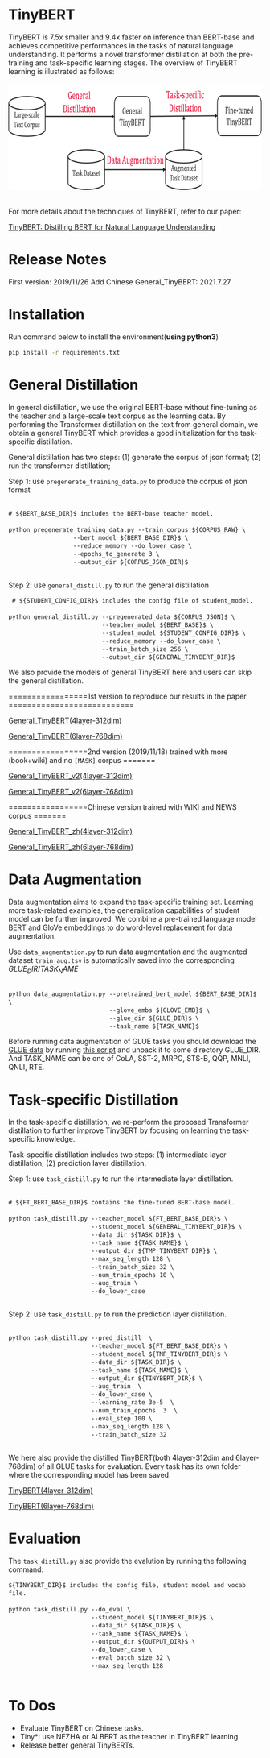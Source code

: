TinyBERT
======== 
TinyBERT is 7.5x smaller and 9.4x faster on inference than BERT-base and achieves competitive performances in the tasks of natural language understanding. It performs a novel transformer distillation at both the pre-training and task-specific learning stages. The overview of TinyBERT learning is illustrated as follows: 
<br />
<br />
<img src="tinybert_overview.png" width="800" height="210"/>
<br />
<br />

For more details about the techniques of TinyBERT, refer to our paper:

[TinyBERT: Distilling BERT for Natural Language Understanding](https://arxiv.org/abs/1909.10351)


Release Notes
=============
First version: 2019/11/26
Add Chinese General_TinyBERT: 2021.7.27

Installation
============
Run command below to install the environment(**using python3**)
```bash
pip install -r requirements.txt
```

General Distillation
====================
In general distillation, we use the original BERT-base without fine-tuning as the teacher and a large-scale text corpus as the learning data. By performing the Transformer distillation on the text from general domain, we obtain a general TinyBERT which provides a good initialization for the task-specific distillation. 

General distillation has two steps: (1) generate the corpus of json format; (2) run the transformer distillation;

Step 1: use `pregenerate_training_data.py` to produce the corpus of json format  


```
 
# ${BERT_BASE_DIR}$ includes the BERT-base teacher model.
 
python pregenerate_training_data.py --train_corpus ${CORPUS_RAW} \ 
                  --bert_model ${BERT_BASE_DIR}$ \
                  --reduce_memory --do_lower_case \
                  --epochs_to_generate 3 \
                  --output_dir ${CORPUS_JSON_DIR}$ 
                             
```

Step 2: use `general_distill.py` to run the general distillation
```
 # ${STUDENT_CONFIG_DIR}$ includes the config file of student_model.
 
python general_distill.py --pregenerated_data ${CORPUS_JSON}$ \ 
                          --teacher_model ${BERT_BASE}$ \
                          --student_model ${STUDENT_CONFIG_DIR}$ \
                          --reduce_memory --do_lower_case \
                          --train_batch_size 256 \
                          --output_dir ${GENERAL_TINYBERT_DIR}$ 
```


We also provide the models of general TinyBERT here and users can skip the general distillation.

=================1st version to reproduce our results in the paper ===========================

[General_TinyBERT(4layer-312dim)](https://drive.google.com/uc?export=download&id=1dDigD7QBv1BmE6pWU71pFYPgovvEqOOj) 

[General_TinyBERT(6layer-768dim)](https://drive.google.com/uc?export=download&id=1wXWR00EHK-Eb7pbyw0VP234i2JTnjJ-x)

=================2nd version (2019/11/18) trained with more (book+wiki) and no `[MASK]` corpus =======

[General_TinyBERT_v2(4layer-312dim)](https://drive.google.com/open?id=1PhI73thKoLU2iliasJmlQXBav3v33-8z)

[General_TinyBERT_v2(6layer-768dim)](https://drive.google.com/open?id=1r2bmEsQe4jUBrzJknnNaBJQDgiRKmQjF)

=================Chinese version trained with WIKI and NEWS corpus =======

[General_TinyBERT_zh(4layer-312dim)](https://huggingface.co/huawei-noah/TinyBERT_4L_zh/tree/main)

[General_TinyBERT_zh(6layer-768dim)](https://huggingface.co/huawei-noah/TinyBERT_6L_zh/tree/main)

Data Augmentation
=================
Data augmentation aims to expand the task-specific training set. Learning more task-related examples, the generalization capabilities of student model can be further improved. We combine a pre-trained language model BERT and GloVe embeddings to do word-level replacement for data augmentation.

Use `data_augmentation.py` to run data augmentation and the augmented dataset `train_aug.tsv` is automatically saved into the corresponding ${GLUE_DIR/TASK_NAME}$
```

python data_augmentation.py --pretrained_bert_model ${BERT_BASE_DIR}$ \
                            --glove_embs ${GLOVE_EMB}$ \
                            --glue_dir ${GLUE_DIR}$ \  
                            --task_name ${TASK_NAME}$

```
Before running data augmentation of GLUE tasks you should download the [GLUE data](https://gluebenchmark.com/tasks) by running [this script](https://gist.github.com/W4ngatang/60c2bdb54d156a41194446737ce03e2e) and unpack it to some directory GLUE_DIR. And TASK_NAME can be one of CoLA, SST-2, MRPC, STS-B, QQP, MNLI, QNLI, RTE.

Task-specific Distillation
==========================
In the task-specific distillation, we re-perform the proposed Transformer distillation to further improve TinyBERT by focusing on learning the task-specific knowledge. 

Task-specific distillation includes two steps: (1) intermediate layer distillation; (2) prediction layer distillation.

Step 1: use `task_distill.py` to run the intermediate layer distillation.
```

# ${FT_BERT_BASE_DIR}$ contains the fine-tuned BERT-base model.

python task_distill.py --teacher_model ${FT_BERT_BASE_DIR}$ \
                       --student_model ${GENERAL_TINYBERT_DIR}$ \
                       --data_dir ${TASK_DIR}$ \
                       --task_name ${TASK_NAME}$ \ 
                       --output_dir ${TMP_TINYBERT_DIR}$ \
                       --max_seq_length 128 \
                       --train_batch_size 32 \
                       --num_train_epochs 10 \
                       --aug_train \
                       --do_lower_case  
                         
```


Step 2: use `task_distill.py` to run the prediction layer distillation.
```

python task_distill.py --pred_distill  \
                       --teacher_model ${FT_BERT_BASE_DIR}$ \
                       --student_model ${TMP_TINYBERT_DIR}$ \
                       --data_dir ${TASK_DIR}$ \
                       --task_name ${TASK_NAME}$ \
                       --output_dir ${TINYBERT_DIR}$ \
                       --aug_train  \  
                       --do_lower_case \
                       --learning_rate 3e-5  \
                       --num_train_epochs  3  \
                       --eval_step 100 \
                       --max_seq_length 128 \
                       --train_batch_size 32 
                       
```


We here also provide the distilled TinyBERT(both 4layer-312dim and 6layer-768dim) of all GLUE tasks for evaluation. Every task has its own folder where the corresponding model has been saved.

[TinyBERT(4layer-312dim)](https://drive.google.com/uc?export=download&id=1_sCARNCgOZZFiWTSgNbE7viW_G5vIXYg) 

[TinyBERT(6layer-768dim)](https://drive.google.com/uc?export=download&id=1Vf0ZnMhtZFUE0XoD3hTXc6QtHwKr_PwS)


Evaluation
==========================
The `task_distill.py` also provide the evalution by running the following command:

```
${TINYBERT_DIR}$ includes the config file, student model and vocab file.

python task_distill.py --do_eval \
                       --student_model ${TINYBERT_DIR}$ \
                       --data_dir ${TASK_DIR}$ \
                       --task_name ${TASK_NAME}$ \
                       --output_dir ${OUTPUT_DIR}$ \
                       --do_lower_case \
                       --eval_batch_size 32 \
                       --max_seq_length 128  
                                   
```

To Dos
=========================
* Evaluate TinyBERT on Chinese tasks.
* Tiny*: use NEZHA or ALBERT as the teacher in TinyBERT learning.
* Release better general TinyBERTs.
